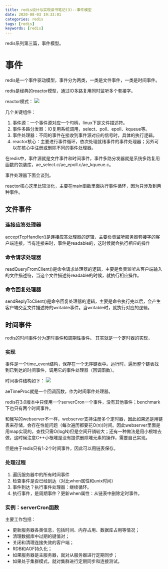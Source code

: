 ```yaml
---
title: redis设计与实现读书笔记(3)--事件模型
date: 2020-08-03 19:33:01
categories: redis
tags: [redis]
keywords: [redis]
---
```


redis系列第三篇，事件模型。
<!---more--->

# 事件
redis是一个事件驱动模型，事件分为两类，一类是文件事件，一类是时间事件。

redis是经典的reactor模型，通过IO多路复用同时监听多个套接字。

reactor模式：
![](https://jaroffertree.oss-cn-hongkong.aliyuncs.com/20200803234314.png)

几个关键组件：
1. 事件源：一个事件源对应一个句柄，linux下是文件描述符。
2. 事件多路分发器：IO复用系统调用，select、poll、epoll、kqueue等。
3. 事件处理器：不同的事件在接收到事件源对应的信号时，具体的执行逻辑。
4. reactor核心：主要进行事件循环，依次处理就绪事件的事件处理器；另外可以在核心中注册或删除不同的事件处理器。

在redis中，事件源就是文件事件和时间事件，事件多路分发器就是系统多路复用函数的包装库，ae_select.c/ae_epoll.c/ae_kqueue.c。

事件处理器下面会谈到。

reactor核心这里比较淡化，主要在main函数里面执行事件循环，因为只涉及到两种事件。


## 文件事件
### 连接应答处理器
acceptTcpHandler()是连接应答处理器的逻辑，主要负责监听服务器套接字的客户端连接，当有连接来时，事件是readable的，这时候就会执行相应的操作


### 命令请求处理器
readQueryFromClient()是命令请求处理器的逻辑，主要是负责监听从客户端输入的文件描述符，当这个文件描述符readable的时候，就执行相应操作。

### 命令回复处理器
sendReplyToClient()是命令回复处理器的逻辑，主要是命令执行完以后，会产生客户端交互文件描述符的writable事件。当writable时，就执行对应的逻辑。

## 时间事件

redis的时间事件分为定时事件和周期性事件。
其实就是一个定时器的实现，

### 实现
事件是一个time_event结构，保存在一个无序链表中。运行时，遍历整个链表找到已到达的时间事件，调用它的事件处理器（回调函数）。

时间事件结构如下：
![](https://jaroffertree.oss-cn-hongkong.aliyuncs.com/20200805121630.png)

aeTimeProc就是一个回调函数，作为时间事件处理器。

redis在3.0版本中只使用一个serverCron一个事件，没有其他事件；benchmark下也只有两个时间事件。

和我写的webserver不一样，webserver支持注册多个定时器，因此如果还是用链表来存储，会存在性能问题（每次遍历都要花O(n))时间。因此webserver里面是用map实现的，查找只需O(logN)但是空间开销较大；还有一种做法是用小根堆去做，这时候注意C++小根堆是没有提供删除堆元素的操作，需要自己实现。

但是由于redis只有1-2个时间事件，因此可以用链表保存。

### 处理过程
1. 遍历服务器中的所有时间事件
2. 检查事件是否已经到达（对比when属性和unix时间）
3. 事件到达？执行事件处理器：继续循环。
4. 执行事件，是周期事件？更新when属性：从链表中删除定时事件。

### 实例：serverCron函数
主要工作包括：
- 更新服务器各类信息，包括时间、内存占用、数据库占用等情况；
- 清理数据库中过期的键值对；
- 关闭和清理连接失效的客户端；
- RDB和AOF持久化；
- 如果服务器是主服务器，就对从服务器进行定期同步；
- 如果处于集群模式，就对集群进行定期同步和连接测试。

